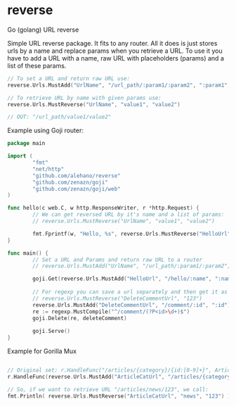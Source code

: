 # reverse
Go (golang) URL reverse

Simple URL reverse package. It fits to any router. All it does is just stores urls by a name and replace params when you retrieve a URL.
To use it you have to add a URL with a name, raw URL with placeholders (params) and a list of these params.

```go
// To set a URL and return raw URL use:
reverse.Urls.MustAdd("UrlName", "/url_path/:param1/:param2", ":param1", ":param2")

// To retrieve URL by name with given params use:
reverse.Urls.MustReverse("UrlName", "value1", "value2")

// OUT: "/url_path/value1/value2"
```

Example using Goji router:

```go
package main

import (
        "fmt"
        "net/http"
        "github.com/alehano/reverse"
        "github.com/zenazn/goji"
        "github.com/zenazn/goji/web"
)

func hello(c web.C, w http.ResponseWriter, r *http.Request) {
        // We can get reversed URL by it's name and a list of params:
        // reverse.Urls.MustReverse("UrlName", "value1", "value2")

        fmt.Fprintf(w, "Hello, %s", reverse.Urls.MustReverse("HelloUrl", c.URLParams["name"]))
}

func main() {
        // Set a URL and Params and return raw URL to a router
        // reverse.Urls.MustAdd("UrlName", "/url_path/:param1/:param2", ":param1", ":param2")

        goji.Get(reverse.Urls.MustAdd("HelloUrl", "/hello/:name", ":name"), hello)
        
        // For regexp you can save a url separately and then get it as usual:
        // reverse.Urls.MustReverse("DeleteCommentUrl", "123")
        reverse.Urls.MustAdd("DeleteCommentUrl", "/comment/:id", ":id")
        re := regexp.MustCompile("^/comment/(?P<id>\d+)$")
        goji.Delete(re, deleteComment)
        
        goji.Serve()
}
```

Example for Gorilla Mux

```go

// Original set: r.HandleFunc("/articles/{category}/{id:[0-9]+}", ArticleHandler)
r.HandleFunc(reverse.Urls.MustAdd("ArticleCatUrl", "/articles/{category}/{id:[0-9]+}", "{category}", "{id:[0-9]+}"), ArticleHandler)

// So, if we want to retrieve URL "/articles/news/123", we call:
fmt.Println( reverse.Urls.MustReverse("ArticleCatUrl", "news", "123") )

```

